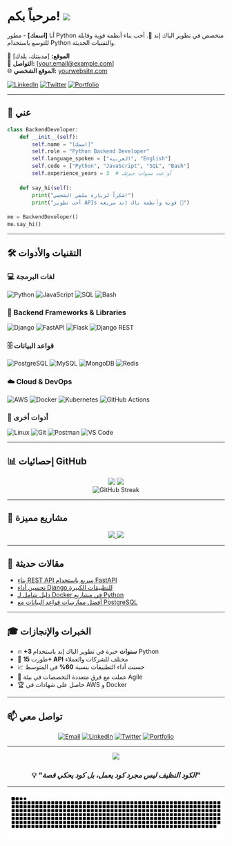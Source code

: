 # مرحباً بكم! <img src="https://media.giphy.com/media/hvRJCLFzcasrR4ia7z/giphy.gif" width="30px"/>

أنا **[اسمك]** - مطور Python متخصص في تطوير الباك إند 🐍. أحب بناء أنظمة قوية وقابلة للتوسع باستخدام Python والتقنيات الحديثة.

📍 **الموقع:** [مدينتك، بلدك]  
📧 **التواصل:** [your.email@example.com]  
🌐 **الموقع الشخصي:** [yourwebsite.com](https://yourwebsite.com)

[![LinkedIn](https://img.shields.io/badge/LinkedIn-0077B5?style=for-the-badge&logo=linkedin&logoColor=white)](https://linkedin.com/in/yourprofile)
[![Twitter](https://img.shields.io/badge/Twitter-1DA1F2?style=for-the-badge&logo=twitter&logoColor=white)](https://twitter.com/yourhandle)
[![Portfolio](https://img.shields.io/badge/Portfolio-FF5722?style=for-the-badge&logo=todoist&logoColor=white)](https://yourportfolio.com)

---

## 🚀 عني

```python
class BackendDeveloper:
    def __init__(self):
        self.name = "[اسمك]"
        self.role = "Python Backend Developer"
        self.language_spoken = ["العربية", "English"]
        self.code = ["Python", "JavaScript", "SQL", "Bash"]
        self.experience_years = 3  # أو عدد سنوات خبرتك
        
    def say_hi(self):
        print("شكراً لزيارة ملفي الشخصي!")
        print("أحب تطوير APIs قوية وأنظمة باك إند سريعة 🚀")

me = BackendDeveloper()
me.say_hi()
```

---

## 🛠️ التقنيات والأدوات

### 💻 لغات البرمجة
![Python](https://img.shields.io/badge/Python-3776AB?style=for-the-badge&logo=python&logoColor=white)
![JavaScript](https://img.shields.io/badge/JavaScript-F7DF1E?style=for-the-badge&logo=javascript&logoColor=black)
![SQL](https://img.shields.io/badge/SQL-4479A1?style=for-the-badge&logo=mysql&logoColor=white)
![Bash](https://img.shields.io/badge/Bash-4EAA25?style=for-the-badge&logo=gnu-bash&logoColor=white)

### 🎯 Backend Frameworks & Libraries
![Django](https://img.shields.io/badge/Django-092E20?style=for-the-badge&logo=django&logoColor=white)
![FastAPI](https://img.shields.io/badge/FastAPI-009688?style=for-the-badge&logo=fastapi&logoColor=white)
![Flask](https://img.shields.io/badge/Flask-000000?style=for-the-badge&logo=flask&logoColor=white)
![Django REST](https://img.shields.io/badge/Django_REST-ff1709?style=for-the-badge&logo=django&logoColor=white)

### 🗄️ قواعد البيانات
![PostgreSQL](https://img.shields.io/badge/PostgreSQL-316192?style=for-the-badge&logo=postgresql&logoColor=white)
![MySQL](https://img.shields.io/badge/MySQL-4479A1?style=for-the-badge&logo=mysql&logoColor=white)
![MongoDB](https://img.shields.io/badge/MongoDB-4EA94B?style=for-the-badge&logo=mongodb&logoColor=white)
![Redis](https://img.shields.io/badge/Redis-DC382D?style=for-the-badge&logo=redis&logoColor=white)

### ☁️ Cloud & DevOps
![AWS](https://img.shields.io/badge/AWS-232F3E?style=for-the-badge&logo=amazon-aws&logoColor=white)
![Docker](https://img.shields.io/badge/Docker-2496ED?style=for-the-badge&logo=docker&logoColor=white)
![Kubernetes](https://img.shields.io/badge/Kubernetes-326CE5?style=for-the-badge&logo=kubernetes&logoColor=white)
![GitHub Actions](https://img.shields.io/badge/GitHub_Actions-2088FF?style=for-the-badge&logo=github-actions&logoColor=white)

### 🔧 أدوات أخرى
![Linux](https://img.shields.io/badge/Linux-FCC624?style=for-the-badge&logo=linux&logoColor=black)
![Git](https://img.shields.io/badge/Git-F05032?style=for-the-badge&logo=git&logoColor=white)
![Postman](https://img.shields.io/badge/Postman-FF6C37?style=for-the-badge&logo=postman&logoColor=white)
![VS Code](https://img.shields.io/badge/VS_Code-007ACC?style=for-the-badge&logo=visual-studio-code&logoColor=white)

---

## 📊 إحصائيات GitHub

<div align="center">
  <img height="180em" src="https://github-readme-stats.vercel.app/api?username=[اسم_المستخدم_الخاص_بك]&show_icons=true&theme=tokyonight&include_all_commits=true&count_private=true"/>
  <img height="180em" src="https://github-readme-stats.vercel.app/api/top-langs/?username=[اسم_المستخدم_الخاص_بك]&layout=compact&langs_count=7&theme=tokyonight"/>
</div>

<div align="center">
  <img src="https://github-readme-streak-stats.herokuapp.com/?user=[اسم_المستخدم_الخاص_بك]&theme=tokyonight" alt="GitHub Streak" />
</div>

---

## 🎯 مشاريع مميزة

<div align="center">
  <a href="https://github.com/[username]/[repo-name-1]">
    <img src="https://github-readme-stats.vercel.app/api/pin/?username=[username]&repo=[repo-name-1]&theme=tokyonight" />
  </a>
  <a href="https://github.com/[username]/[repo-name-2]">
    <img src="https://github-readme-stats.vercel.app/api/pin/?username=[username]&repo=[repo-name-2]&theme=tokyonight" />
  </a>
</div>

---

## 📝 مقالات حديثة

<!-- BLOG-POST-LIST:START -->
- [بناء REST API سريع باستخدام FastAPI](https://yourwebsite.com/blog/fastapi-tutorial)
- [تحسين أداء Django للتطبيقات الكبيرة](https://yourwebsite.com/blog/django-optimization)
- [دليل شامل لـ Docker في مشاريع Python](https://yourwebsite.com/blog/docker-python)
- [أفضل ممارسات قواعد البيانات مع PostgreSQL](https://yourwebsite.com/blog/postgresql-best-practices)
<!-- BLOG-POST-LIST:END -->

---

## 🎓 الخبرات والإنجازات

- 🔥 **+3 سنوات** خبرة في تطوير الباك إند باستخدام Python
- 🚀 طورت **15+ API** مختلف للشركات والعملاء
- 📈 حسنت أداء التطبيقات بنسبة **60%** في المتوسط
- 👥 عملت مع فرق متعددة التخصصات في بيئة Agile
- 🏆 حاصل على شهادات في AWS و Docker

---

## 📫 تواصل معي

<div align="center">

[![Email](https://img.shields.io/badge/Gmail-D14836?style=for-the-badge&logo=gmail&logoColor=white)](mailto:your.email@gmail.com)
[![LinkedIn](https://img.shields.io/badge/LinkedIn-0077B5?style=for-the-badge&logo=linkedin&logoColor=white)](https://linkedin.com/in/yourprofile)
[![Twitter](https://img.shields.io/badge/Twitter-1DA1F2?style=for-the-badge&logo=twitter&logoColor=white)](https://twitter.com/yourhandle)
[![Portfolio](https://img.shields.io/badge/Portfolio-000000?style=for-the-badge&logo=About.me&logoColor=white)](https://yourportfolio.com)

</div>

---

<div align="center">
  <img src="https://komarev.com/ghpvc/?username=[اسم_المستخدم_الخاص_بك]&color=blueviolet&style=flat-square&label=Profile+Views" />
</div>

<div align="center">
  
### 💡 *"الكود النظيف ليس مجرد كود يعمل، بل كود يحكي قصة"*

</div>

---

<div align="center">
  <img src="https://raw.githubusercontent.com/platane/snk/output/github-contribution-grid-snake-dark.svg" alt="Snake animation" />
</div>
